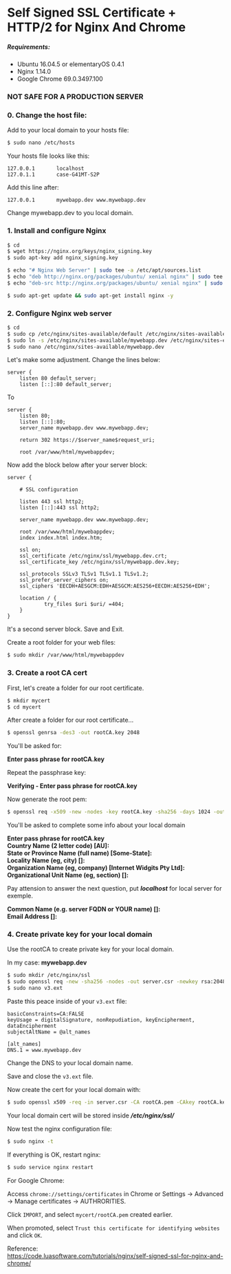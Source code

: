 
# Self Signed SSL Certificate + HTTP/2 for Nginx And Chrome

##### Requirements:

* Ubuntu 16.04.5 or elementaryOS 0.4.1
* Nginx 1.14.0
* Google Chrome 69.0.3497.100

### NOT SAFE FOR A PRODUCTION SERVER  


### 0. Change the host file:

Add to your local domain to your hosts file:

```sh
$ sudo nano /etc/hosts
```
Your hosts file looks like this:

```
127.0.0.1       localhost
127.0.1.1       case-G41MT-S2P
```

Add this line after:

```
127.0.0.1       mywebapp.dev www.mywebapp.dev
```

Change mywebapp.dev to you local domain.


### 1. Install and configure Nginx


```sh
$ cd
$ wget https://nginx.org/keys/nginx_signing.key
$ sudo apt-key add nginx_signing.key

$ echo "# Nginx Web Server" | sudo tee -a /etc/apt/sources.list
$ echo "deb http://nginx.org/packages/ubuntu/ xenial nginx" | sudo tee -a /etc/apt/sources.list
$ echo "deb-src http://nginx.org/packages/ubuntu/ xenial nginx" | sudo tee -a /etc/apt/sources.list

$ sudo apt-get update && sudo apt-get install nginx -y
```


### 2. Configure Nginx web server

```sh
$ cd
$ sudo cp /etc/nginx/sites-available/default /etc/nginx/sites-available/mywebapp.dev
$ sudo ln -s /etc/nginx/sites-available/mywebapp.dev /etc/nginx/sites-enabled/
$ sudo nano /etc/nginx/sites-available/mywebapp.dev
```

Let's make some adjustment. Change the lines below:

```
server {
    listen 80 default_server;
    listen [::]:80 default_server;
```

To

```
server {
    listen 80;
    listen [::]:80;
    server_name mywebapp.dev www.mywebapp.dev;

    return 302 https://$server_name$request_uri;

    root /var/www/html/mywebappdev;
```

Now add the block below after your server block:

```
server {

    # SSL configuration

    listen 443 ssl http2;
    listen [::]:443 ssl http2;

    server_name mywebapp.dev www.mywebapp.dev;

    root /var/www/html/mywebappdev;
    index index.html index.htm;

    ssl on;
    ssl_certificate /etc/nginx/ssl/mywebapp.dev.crt;
    ssl_certificate_key /etc/nginx/ssl/mywebapp.dev.key;

    ssl_protocols SSLv3 TLSv1 TLSv1.1 TLSv1.2;
    ssl_prefer_server_ciphers on;
    ssl_ciphers 'EECDH+AESGCM:EDH+AESGCM:AES256+EECDH:AES256+EDH';

    location / {
            try_files $uri $uri/ =404;
    }
}
```

It's a second server block. Save and Exit.

Create a root folder for your web files:

```sh
$ sudo mkdir /var/www/html/mywebappdev
```


### 3. Create a root CA cert

First, let's create a folder for our root certificate.

```sh
$ mkdir mycert
$ cd mycert
```

After create a folder for our root certificate...

```sh
$ openssl genrsa -des3 -out rootCA.key 2048
```

You'll be asked for:

**Enter pass phrase for rootCA.key**

Repeat the passphrase key:

**Verifying - Enter pass phrase for rootCA.key**

Now generate the root pem:

```sh
$ openssl req -x509 -new -nodes -key rootCA.key -sha256 -days 1024 -out rootCA.pem
```

You'll be asked to complete some info about your local domain

**Enter pass phrase for rootCA.key**  
**Country Name (2 letter code) [AU]:**  
**State or Province Name (full name) [Some-State]:**  
**Locality Name (eg, city) []:**  
**Organization Name (eg, company) [Internet Widgits Pty Ltd]:**  
**Organizational Unit Name (eg, section) []:**  


Pay attension to answer the next question, put ***localhost*** for local server for exemple.

**Common Name (e.g. server FQDN or YOUR name) []:**  
**Email Address []:**


### 4. Create private key for your local domain

Use the rootCA to create private key for your local domain.

In my case: **mywebapp.dev**

```sh
$ sudo mkdir /etc/nginx/ssl
$ sudo openssl req -new -sha256 -nodes -out server.csr -newkey rsa:2048 -keyout /etc/nginx/ssl/mywebapp.dev.key
$ sudo nano v3.ext
```

Paste this peace inside of your `v3.ext` file:

```authorityKeyIdentifier=keyid,issuer
basicConstraints=CA:FALSE
keyUsage = digitalSignature, nonRepudiation, keyEncipherment, dataEncipherment
subjectAltName = @alt_names

[alt_names]
DNS.1 = www.mywebapp.dev
```

Change the DNS to your local domain name.

Save and close the `v3.ext` file.

Now create the cert for your local domain with:

```sh
$ sudo openssl x509 -req -in server.csr -CA rootCA.pem -CAkey rootCA.key -CAcreateserial -out /etc/nginx/ssl/mywebapp.dev.crt -days 1000 -sha256 -extfile v3.ext
```

Your local domain cert will be stored inside ***/etc/nginx/ssl/***

Now test the nginx configuration file:

```sh
$ sudo nginx -t
```

If everything is OK, restart nginx:

```sh
$ sudo service nginx restart
```
For Google Chrome:

Access `chrome://settings/certificates` in Chrome or Settings -> Advanced -> Manage certificates -> AUTHRORITIES.

Click `IMPORT`, and select  `mycert/rootCA.pem` created earlier.

When promoted, select  `Trust this certificate for identifying websites` and click `OK`.

Reference:  
https://code.luasoftware.com/tutorials/nginx/self-signed-ssl-for-nginx-and-chrome/
